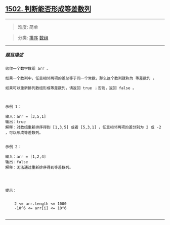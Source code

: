 ## [1502. 判断能否形成等差数列](https://leetcode-cn.com/problems/can-make-arithmetic-progression-from-sequence/)

---

> 难度: 简单

> 分类:  [排序](https://leetcode-cn.com/tag/sort/)  [数组](https://leetcode-cn.com/tag/array/) 

---

##### 题目描述

```
给你一个数字数组 arr 。

如果一个数列中，任意相邻两项的差总等于同一个常数，那么这个数列就称为 等差数列 。

如果可以重新排列数组形成等差数列，请返回 true ；否则，返回 false 。

 

示例 1：

输入：arr = [3,5,1]
输出：true
解释：对数组重新排序得到 [1,3,5] 或者 [5,3,1] ，任意相邻两项的差分别为 2 或 -2 ，可以形成等差数列。


示例 2：

输入：arr = [1,2,4]
输出：false
解释：无法通过重新排序得到等差数列。


 

提示：


	2 <= arr.length <= 1000
	-10^6 <= arr[i] <= 10^6


```

---
